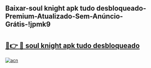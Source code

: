 
## Baixar-soul knight apk tudo desbloqueado-Premium-Atualizado-Sem-Anúncio-Grátis-!jpmk9

# <h2><a href="https://andorid.site?title=soul_knight_apk_tudo_desbloqueado&ref=27">🔗👉 🔴 soul knight apk tudo desbloqueado</a></h2>

[![acn](https://github.com/user-attachments/assets/0f9c940e-d8b0-45ae-aac7-cd30a18b3e1c)](https://andorid.site?title=soul_knight_apk_tudo_desbloqueado&ref=27)

